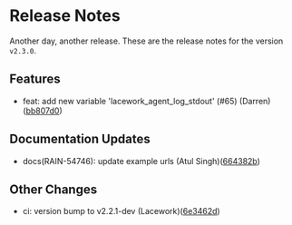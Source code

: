 # Release Notes
Another day, another release. These are the release notes for the version `v2.3.0`.

## Features
* feat: add new variable 'lacework_agent_log_stdout' (#65) (Darren)([bb807d0](https://github.com/lacework/terraform-kubernetes-agent/commit/bb807d0f7ed19be9384fd92a398e01d061d9a4a6))
## Documentation Updates
* docs(RAIN-54746): update example urls (Atul Singh)([664382b](https://github.com/lacework/terraform-kubernetes-agent/commit/664382beda9c1f622dddce3795c29a0814ad0976))
## Other Changes
* ci: version bump to v2.2.1-dev (Lacework)([6e3462d](https://github.com/lacework/terraform-kubernetes-agent/commit/6e3462d779d4523d3c47b6ff948810ed9077a52b))

